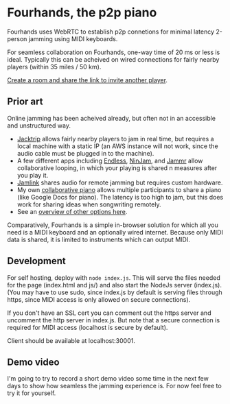 # Fourhands, the p2p piano

Fourhands uses WebRTC to establish p2p connetions for minimal latency 2-person
jamming using MIDI keyboards.

For seamless collaboration on Fourhands, one-way time of 20 ms or less is
ideal. Typically this can be acheived on wired connections for fairly nearby
players (within 35 miles / 50 km).

[Create a room and share the link to invite another
player](https://fourhands.jminjie.com).

## Prior art
Online jamming has been acheived already, but often not in an accessible and
unstructured way.

- [Jacktrip](https://news.stanford.edu/2020/09/18/jacktrip-software-allows-musicians-sync-performances-online/)
  allows fairly nearby players to jam in real time, but requires a local
  machine with a static IP (an AWS instance will not work, since the audio
  cable must be plugged in to the machine).
- A few different apps including
  [Endless](https://www.theverge.com/2020/3/31/21201913/endlesss-app-music-remotely-jam-out-loops-real-time),
  [NinJam](https://www.cockos.com/ninjam/), and [Jammr](https://jammr.net/)
  allow collaborative looping, in which your playing is shared n measures after
  you play it.
- [Jamlink](https://musicplayers.com/2011/11/musicianlink-jamlink/) shares
  audio for remote jamming but requires custom hardware.
- My own [collaborative piano](https://piano.jminjie.com) allows multiple
  participants to share a piano (like Google Docs for piano). The latency is
  too high to jam, but this does work for sharing ideas when songwriting
  remotely.
- See an [overview of other options
  here](https://acousticguitar.com/virtual-jamming-the-latest-tools-for-playing-together-in-real-time/).

Comparatively, Fourhands is a simple in-browser solution for which all you need
is a MIDI keyboard and an optionally wired internet. Because only MIDI data is
shared, it is limited to instruments which can output MIDI.

## Development
For self hosting, deploy with `node index.js`. This will serve the files needed
for the page (index.html and js/) and also start the NodeJs server (index.js).
(You may have to use sudo, since index.js by default is serving files through
https, since MIDI access is only allowed on secure connections).

If you don't have an SSL cert you can comment out the https server and
uncomment the http server in index.js. But note that a secure connection is
required for MIDI access (localhost is secure by default).

Client should be available at localhost:30001.

## Demo video
I'm going to try to record a short demo video some time in the next few days to
show how seamless the jamming experience is. For now feel free to try it for
yourself.
